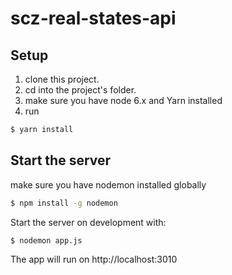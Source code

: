 # scz-real-states-api


## Setup

1. clone this project.
2. cd into the project's folder.
3. make sure you have node 6.x and Yarn installed
4. run
```sh
$ yarn install
```


## Start the server

make sure you have nodemon installed globally

```sh
$ npm install -g nodemon
```

Start the server on development with:

```sh
$ nodemon app.js
```

The app will run on http://localhost:3010
